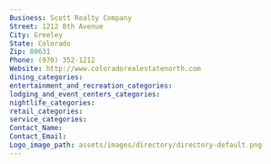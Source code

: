 ```yaml
---
Business: Scott Realty Company
Street: 1212 8th Avenue
City: Greeley
State: Colorado
Zip: 80631
Phone: (970) 352-1212
Website: http://www.coloradorealestatenorth.com
dining_categories: 
entertainment_and_recreation_categories: 
lodging_and_event_centers_categories: 
nightlife_categories: 
retail_categories: 
service_categories: 
Contact_Name: 
Contact_Email: 
Logo_image_path: assets/images/directory/directory-default.png
---
```


